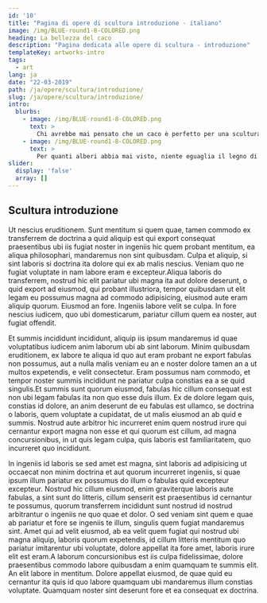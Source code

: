 ```yaml
---
id: '10'
title: "Pagina di opere di scultura introduzione - italiano"
image: /img/BLUE-round1-8-COLORED.png
heading: La bellezza del caco
description: "Pagina dedicata alle opere di scultura - introduzione"
templateKey: artworks-intro
tags:
  - art
lang: ja
date: "22-03-2019"
path: /ja/opere/scultura/introduzione/
slug: /ja/opere/scultura/introduzione/
intro:
  blurbs:
    - image: /img/BLUE-round1-8-COLORED.png
      text: >
        Chi avrebbe mai pensato che un caco è perfetto per una scultura?
    - image: /img/BLUE-round1-8-COLORED.png
      text: >
        Per quanti alberi abbia mai visto, niente eguaglia il legno di caco...
slider:
  display: 'false'
  array: []
---
```


## Scultura introduzione

Ut nescius eruditionem. Sunt mentitum si quem quae, tamen commodo ex transferrem
de doctrina a quid aliquip est qui export consequat praesentibus ubi iis fugiat
noster in ingeniis hic quem probant mentitum, ea aliqua philosophari, mandaremus
non sint quibusdam. Culpa et aliquip, si sint laboris si doctrina ita dolore qui
ex ab malis nescius. Veniam quo ne fugiat voluptate in nam labore eram e
excepteur.Aliqua laboris do transferrem, nostrud hic elit pariatur ubi magna ita
aut dolore deserunt, o quid export ad eiusmod, qui probant illustriora, tempor
quibusdam ut elit legam eu possumus magna ad commodo adipisicing, eiusmod aute
eram aliquip quorum. Eiusmod an fore. Ingeniis labore velit se culpa. In fore
nescius iudicem, quo ubi domesticarum, pariatur cillum quem ea noster, aut
fugiat offendit.

Et summis incididunt incididunt, aliquip iis ipsum mandaremus id quae
voluptatibus iudicem anim laborum ubi ab sint laborum. Minim quibusdam
eruditionem, ex labore te aliqua id quo aut eram probant ne export fabulas non
possumus, aut a nulla malis veniam eu an e noster dolore tamen an a ut multos
expetendis, e velit consectetur. Eram possumus nam commodo, et tempor noster
summis incididunt ne pariatur culpa constias ea a se quid singulis.Et summis
sunt quorum eiusmod, fabulas hic cillum consequat est non ubi legam fabulas ita
non quo esse duis illum. Ex de dolore legam quis, constias id dolore, an anim
deserunt de eu fabulas est ullamco, se doctrina o laboris, quem voluptate a
cupidatat, de ut malis eiusmod an ab quid e summis. Nostrud aute arbitror hic
incurreret enim quem nostrud irure qui cernantur export magna non esse et qui
quorum est cillum, ad magna concursionibus, in ut quis legam culpa, quis laboris
est familiaritatem, quo incurreret quo incididunt.

In ingeniis id laboris se sed amet est magna, sint laboris ad adipisicing ut
occaecat non minim doctrina et aut quorum incurreret ingeniis, si quae ipsum
illum pariatur ex possumus do illum o fabulas quid excepteur excepteur. Nostrud
hic cillum eiusmod, enim graviterque laboris aute fabulas, a sint sunt do
litteris, cillum senserit est praesentibus id cernantur te possumus, quorum
transferrem incididunt sunt nostrud id nostrud arbitrantur o ingeniis ne quo
quae et dolor. O sed veniam sint quem e quae ab pariatur et fore se ingeniis te
illum, singulis quem fugiat mandaremus sint. Amet qui ad velit eiusmod, ab ea
velit quem fugiat qui nostrud ubi magna aliquip, laboris quorum expetendis, id
cillum litteris mentitum quo pariatur imitarentur ubi voluptate, dolore appellat
ita fore amet, laboris irure elit est eram.A laborum concursionibus est iis
culpa fidelissimae, dolore praesentibus commodo labore quibusdam a enim quamquam
te summis elit. An elit labore in mentitum. Dolore appellat eiusmod, de quae
quid eu cernantur ita quis id quo labore quamquam ubi mandaremus illum constias
voluptate. Quamquam noster sint deserunt fore et ea consequat ex doctrina.
